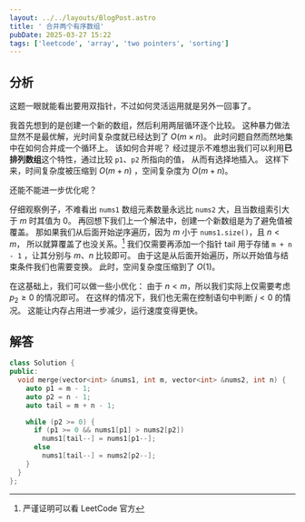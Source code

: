 ```yaml
---
layout: ../../layouts/BlogPost.astro
title: ' 合并两个有序数组'
pubDate: 2025-03-27 15:22
tags: ['leetcode', 'array', 'two pointers', 'sorting']
---
```


## 分析

这题一眼就能看出要用双指针，不过如何灵活运用就是另外一回事了。

我首先想到的是创建一个新的数组，然后利用两层循环逐个比较。
这种暴力做法显然不是最优解，光时间复杂度就已经达到了 $O(m\times n)$。
此时问题自然而然地集中在如何合并成一个循环上。
该如何合并呢？
经过提示不难想出我们可以利用**已排列数组**这个特性，通过比较 `p1`、`p2` 所指向的值，
从而有选择地插入。
这样下来，时间复杂度被压缩到 $O(m + n)$ ，空间复杂度为 $O(m + n)$。

还能不能进一步优化呢？

仔细观察例子，不难看出 `nums1` 数组元素数量永远比 `nums2` 大，且当数组索引大于 $m$ 时其值为 0。
再回想下我们上一个解法中，创建一个新数组是为了避免值被覆盖。
那如果我们从后面开始逆序遍历，因为 $m$ 小于 `nums1.size()`，且 $n < m$，
所以就算覆盖了也没关系。[^1]
我们仅需要再添加一个指针 tail 用于存储 `m + n - 1` ，让其分别与 $m$、$n$ 比较即可。
由于这是从后面开始遍历，所以开始值与结束条件我们也需要变换。
此时，空间复杂度压缩到了 $O(1)$。

在这基础上，我们可以做一些小优化：
由于 $n < m$，所以我们实际上仅需要考虑 $p_2 \geq 0$ 的情况即可。
在这样的情况下，我们也无需在控制语句中判断 $j < 0$ 的情况。
这能让内存占用进一步减少，运行速度变得更快。

## 解答

```cpp
class Solution {
public:
  void merge(vector<int> &nums1, int m, vector<int> &nums2, int n) {
    auto p1 = m - 1;
    auto p2 = n - 1;
    auto tail = m + n - 1;

    while (p2 >= 0) {
      if (p1 >= 0 && nums1[p1] > nums2[p2])
        nums1[tail--] = nums1[p1--];
      else
        nums1[tail--] = nums2[p2--];
    }
  }
};
```

[^1]: 严谨证明可以看 LeetCode 官方
